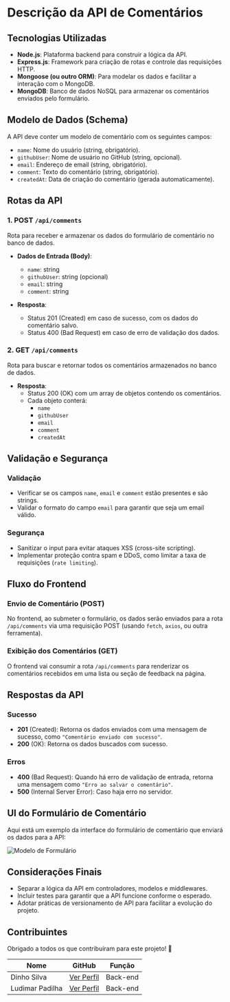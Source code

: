# Descrição da API de Comentários

## Tecnologias Utilizadas
- **Node.js**: Plataforma backend para construir a lógica da API.
- **Express.js**: Framework para criação de rotas e controle das requisições HTTP.
- **Mongoose (ou outro ORM)**: Para modelar os dados e facilitar a interação com o MongoDB.
- **MongoDB**: Banco de dados NoSQL para armazenar os comentários enviados pelo formulário.

## Modelo de Dados (Schema)
A API deve conter um modelo de comentário com os seguintes campos:

- `name`: Nome do usuário (string, obrigatório).
- `githubUser`: Nome de usuário no GitHub (string, opcional).
- `email`: Endereço de email (string, obrigatório).
- `comment`: Texto do comentário (string, obrigatório).
- `createdAt`: Data de criação do comentário (gerada automaticamente).

## Rotas da API

### 1. POST `/api/comments`
Rota para receber e armazenar os dados do formulário de comentário no banco de dados.

- **Dados de Entrada (Body)**:
  - `name`: string
  - `githubUser`: string (opcional)
  - `email`: string
  - `comment`: string

- **Resposta**:
  - Status 201 (Created) em caso de sucesso, com os dados do comentário salvo.
  - Status 400 (Bad Request) em caso de erro de validação dos dados.

### 2. GET `/api/comments`
Rota para buscar e retornar todos os comentários armazenados no banco de dados.

- **Resposta**:
  - Status 200 (OK) com um array de objetos contendo os comentários.
  - Cada objeto conterá:
    - `name`
    - `githubUser`
    - `email`
    - `comment`
    - `createdAt`

## Validação e Segurança

### Validação
- Verificar se os campos `name`, `email` e `comment` estão presentes e são strings.
- Validar o formato do campo `email` para garantir que seja um email válido.

### Segurança
- Sanitizar o input para evitar ataques XSS (cross-site scripting).
- Implementar proteção contra spam e DDoS, como limitar a taxa de requisições (`rate limiting`).

## Fluxo do Frontend

### Envio de Comentário (POST)
No frontend, ao submeter o formulário, os dados serão enviados para a rota `/api/comments` via uma requisição POST (usando `fetch`, `axios`, ou outra ferramenta).

### Exibição dos Comentários (GET)
O frontend vai consumir a rota `/api/comments` para renderizar os comentários recebidos em uma lista ou seção de feedback na página.

## Respostas da API

### Sucesso
- **201** (Created): Retorna os dados enviados com uma mensagem de sucesso, como `"Comentário enviado com sucesso"`.
- **200** (OK): Retorna os dados buscados com sucesso.

### Erros
- **400** (Bad Request): Quando há erro de validação de entrada, retorna uma mensagem como `"Erro ao salvar o comentário"`.
- **500** (Internal Server Error): Caso haja erro no servidor.

## UI do Formulário de Comentário
Aqui está um exemplo da interface do formulário de comentário que enviará os dados para a API:

![Modelo de Formulário](https://i.imgur.com/r0sH2tX.jpg)

## Considerações Finais
- Separar a lógica da API em controladores, modelos e middlewares.
- Incluir testes para garantir que a API funcione conforme o esperado.
- Adotar práticas de versionamento de API para facilitar a evolução do projeto.


## Contribuintes
Obrigado a todos os que contribuíram para este projeto! 💪

| Nome             | GitHub                                         | Função         |
|------------------|------------------------------------------------|----------------|
| Dinho Silva      | [Ver Perfil](https://github.com/dinhoSilwa) | Back-end  |
| Ludimar Padilha  | [Ver Perfil](https://github.com/LudimarPadilha)  | Back-end       |
